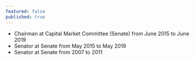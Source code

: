 ```yaml
---
featured: false
published: true
---
```

* Chairman at Capital Market Committee (Senate) from June 2015 to June 2019
* Senator at Senate from May 2015 to May 2019
* Senator at Senate from 2007 to 2011

